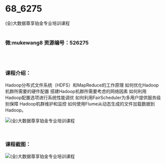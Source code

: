 # 68_6275
(全)大数据尊享铂金专业培训课程
<br/></br>
<h3>微:mukewang8 资源编号：526275</h3>
<br/></br>
<h3>课程介绍：</h3>
<p>Hadoop分布式文件系统（HDFS）和MapReduce的工作原理 如何优化Hadoop机群所需要的硬件配置 搭建Hadoop机群所需要考虑的网络因素 如何利用Hadoop配置选项进行系统性能调优 如何利用FairScheduler为多用户提供服务级别保障 Hadoop机群维护和监控 如何使用Flume从动态生成的文件加载数据到Hadoop。</p>
<p><img src="https://www.ko996.com/wp-content/uploads/img/2019/08/1-37-300x189.png" alt="(全)大数据尊享铂金专业培训课程"></p>
<p>&nbsp;</p>
<h3>课程截图：</h3>
<p><img src="https://www.ko996.com/wp-content/uploads/img/2019/08/2-31.png" alt="(全)大数据尊享铂金专业培训课程"></p>
<p>&nbsp;</p>
